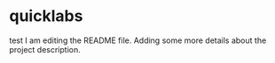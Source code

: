 # quicklabs
test
I am editing the README file. Adding some more details about the project description.
